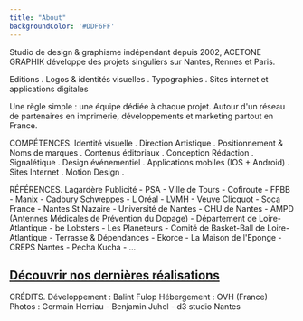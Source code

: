 ```yaml
---
title: "About"
backgroundColor: '#DDF6FF'
---
```


Studio de design & graphisme indépendant depuis 2002, ACETONE GRAPHIK développe des projets singuliers sur Nantes, Rennes et Paris.

Editions . Logos & identités visuelles . Typographies . Sites internet et applications digitales

Une règle simple : une équipe dédiée à chaque projet.
Autour d'un réseau de partenaires en imprimerie, développements et marketing partout en France.

COMPÉTENCES.
Identité visuelle . Direction Artistique . Positionnement & Noms de marques . Contenus éditoriaux . Conception Rédaction . Signalétique . Design événementiel .
Applications mobiles (IOS + Android) . Sites Internet . Motion Design .

RÉFÉRENCES.
Lagardère Publicité - PSA - Ville de Tours - Cofiroute - FFBB - Manix - Cadbury Schweppes - L'Oréal - LVMH - Veuve Clicquot - Soca France - Nantes St Nazaire - Université de Nantes -
CHU de Nantes - AMPD (Antennes Médicales de Prévention du Dopage) - Département de Loire-Atlantique - be Lobsters - Les Planeteurs - Comité de Basket-Ball de Loire-Atlantique -
Terrasse & Dépendances - Ekorce - La Maison de l'Eponge - CREPS Nantes - Pecha Kucha - ...

[Découvrir nos dernières réalisations](/projects)
-
CRÉDITS.
Développement : Balint Fulop
Hébergement : OVH (France)
Photos : Germain Herriau - Benjamin Juhel - d3 studio Nantes
